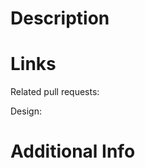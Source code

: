 # Description

<!---

Explain why the changes are being proposed, what changes are being proposed, and how you chose to implement the change.

If there are visual updates, please provide before/after screenshots or gifs.

--->


# Links

<!--- Please remove any that don't apply and add additional links if needed. --->

Related pull requests:

Design:

# Additional Info

<!--- Anything else? --->
